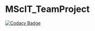 # MScIT_TeamProject
[![Codacy Badge](https://api.codacy.com/project/badge/Grade/c4acd5855574440a93718b20eef7f4d8)](https://app.codacy.com/gh/shkembe-chorba/MScIT_TeamProject?utm_source=github.com&utm_medium=referral&utm_content=shkembe-chorba/MScIT_TeamProject&utm_campaign=Badge_Grade_Settings)